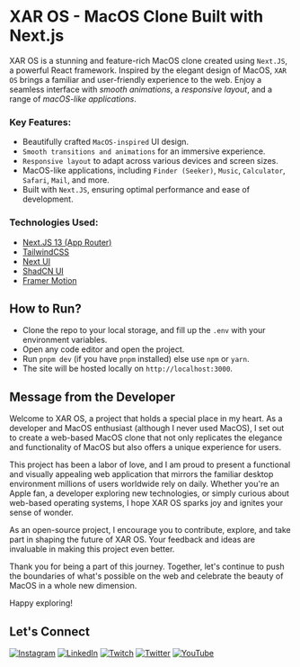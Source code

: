 # **XAR OS** - MacOS Clone Built with Next.js

XAR OS is a stunning and feature-rich MacOS clone created using `Next.JS`, a powerful React framework. Inspired by the elegant design of MacOS, `XAR OS` brings a familiar and user-friendly experience to the web. Enjoy a seamless interface with _smooth animations_, a _responsive layout_, and a range of _macOS-like applications_.

### Key Features:

-   Beautifully crafted `MacOS-inspired` UI design.
-   `Smooth transitions and animations` for an immersive experience.
-   `Responsive layout` to adapt across various devices and screen sizes.
-   MacOS-like applications, including `Finder (Seeker)`, `Music`, `Calculator`, `Safari`, `Mail`, and more.
-   Built with `Next.JS`, ensuring optimal performance and ease of development.

### Technologies Used:

-   [Next.JS 13 (App Router)](https://nextjs.org/)
-   [TailwindCSS](https://tailwindcss.com/)
-   [Next UI](https://nextui.org/)
-   [ShadCN UI](https://ui.shadcn.com/)
-   [Framer Motion](https://www.framer.com/motion/)

## How to Run?

-   Clone the repo to your local storage, and fill up the `.env` with your environment variables.
-   Open any code editor and open the project.
-   Run `pnpm dev` (if you have `pnpm` installed) else use `npm` or `yarn`.
-   The site will be hosted locally on `http://localhost:3000`.

## Message from the Developer

Welcome to XAR OS, a project that holds a special place in my heart. As a developer and MacOS enthusiast (although I never used MacOS), I set out to create a web-based MacOS clone that not only replicates the elegance and functionality of MacOS but also offers a unique experience for users.

This project has been a labor of love, and I am proud to present a functional and visually appealing web application that mirrors the familiar desktop environment millions of users worldwide rely on daily. Whether you're an Apple fan, a developer exploring new technologies, or simply curious about web-based operating systems, I hope XAR OS sparks joy and ignites your sense of wonder.

As an open-source project, I encourage you to contribute, explore, and take part in shaping the future of XAR OS. Your feedback and ideas are invaluable in making this project even better.

Thank you for being a part of this journey. Together, let's continue to push the boundaries of what's possible on the web and celebrate the beauty of MacOS in a whole new dimension.

Happy exploring!

## Let's Connect

[![Instagram](https://img.shields.io/badge/Instagram-%23E4405F.svg?logo=Instagram&logoColor=white)](https://instagram.com/itsdrvgo) [![LinkedIn](https://img.shields.io/badge/LinkedIn-%230077B5.svg?logo=linkedin&logoColor=white)](https://linkedin.com/in/itsdrvgo) [![Twitch](https://img.shields.io/badge/Twitch-%239146FF.svg?logo=Twitch&logoColor=white)](https://twitch.tv/itsdrvgo) [![Twitter](https://img.shields.io/badge/Twitter-%231DA1F2.svg?logo=Twitter&logoColor=white)](https://twitter.com/itsdrvgo) [![YouTube](https://img.shields.io/badge/YouTube-%23FF0000.svg?logo=YouTube&logoColor=white)](https://youtube.com/@UCFTLRtd7NMfdD_R8ftqXBzQ)
